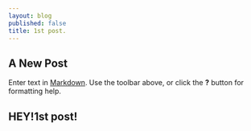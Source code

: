 ```yaml
---
layout: blog
published: false
title: 1st post.
---
```


## A New Post

Enter text in [Markdown](http://daringfireball.net/projects/markdown/). Use the toolbar above, or click the **?** button for formatting help.

## HEY!1st post!